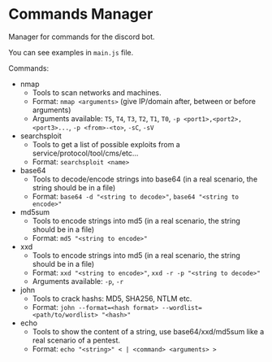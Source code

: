 # Commands Manager

Manager for commands for the discord bot.

You can see examples in ``main.js`` file.

Commands:
- nmap
    - Tools to scan networks and machines.
    - Format: ``nmap <arguments>`` (give IP/domain after, between or before arguments)
    - Arguments available: ``T5``, ``T4``, ``T3``, ``T2``, ``T1``, ``T0``, ``-p <port1>,<port2>,<port3>...``, ``-p <from>-<to>``, ``-sC``, ``-sV``
- searchsploit
    - Tools to get a list of possible exploits from a service/protocol/tool/cms/etc...
    - Format: ``searchsploit <name>``
- base64
    - Tools to decode/encode strings into base64 (in a real scenario, the string should be in a file)
    - Format: ``base64 -d "<string to decode>"``, ``base64 "<string to encode>"``
- md5sum
    - Tools to encode strings into md5 (in a real scenario, the string should be in a file)
    - Format: ``md5 "<string to encode>"``
- xxd
    - Tools to encode strings into md5 (in a real scenario, the string should be in a file)
    - Format: ``xxd "<string to encode>"``, ``xxd -r -p "<string to decode>"``
    - Arguments available: ``-p``, ``-r``
- john
    - Tools to crack hashs: MD5, SHA256, NTLM etc.
    - Format: ``john --format=<hash format> --wordlist=<path/to/wordlist> "<hash>"``
- echo
    - Tools to show the content of a string, use base64/xxd/md5sum like a real scenario of a pentest.
    - Format: ``echo "<string>" < | <command> <arguments> >``